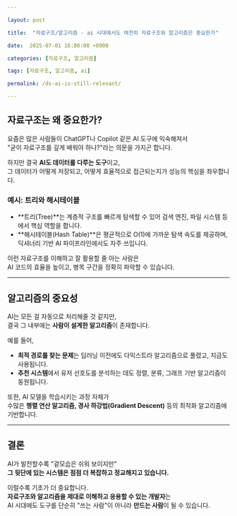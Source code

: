```yaml
---

layout: post   

title:  "자료구조/알고리즘 - ai 시대에서도 여전히 자료구조와 알고리즘은 중요한가"

date:  2025-07-01 16:00:00 +0900

categories: [자료구조, 알고리즘]

tags: [자료구조, 알고리즘, ai]

permalink: /ds-ai-is-still-relevant/

---
```


## 자료구조는 왜 중요한가?

요즘은 많은 사람들이 ChatGPT나 Copilot 같은 AI 도구에 익숙해져서  
"굳이 자료구조를 깊게 배워야 하나?"라는 의문을 가지곤 합니다.

하지만 결국 **AI도 데이터를 다루는 도구**이고,  
그 데이터가 어떻게 저장되고, 어떻게 효율적으로 접근되는지가 성능의 핵심을 좌우합니다.

### 예시: 트리와 해시테이블

- **트리(Tree)**는 계층적 구조를 빠르게 탐색할 수 있어 검색 엔진, 파일 시스템 등에서 핵심 역할을 합니다.  
- **해시테이블(Hash Table)**은 평균적으로 O(1)에 가까운 탐색 속도를 제공하며, 딕셔너리 기반 AI 파이프라인에서도 자주 쓰입니다.

이런 자료구조를 이해하고 잘 활용할 줄 아는 사람은  
AI 코드의 효율을 높이고, 병목 구간을 정확히 파악할 수 있습니다.

---

## 알고리즘의 중요성

AI는 모든 걸 자동으로 처리해줄 것 같지만,  
결국 그 내부에는 **사람이 설계한 알고리즘**이 존재합니다.

예를 들어,

- **최적 경로를 찾는 문제**는 딥러닝 이전에도 다익스트라 알고리즘으로 풀렸고, 지금도 사용됩니다.
- **추천 시스템**에서 유저 선호도를 분석하는 데도 정렬, 분류, 그래프 기반 알고리즘이 동원됩니다.

또한, AI 모델을 학습시키는 과정 자체가  
수많은 **행렬 연산 알고리즘, 경사 하강법(Gradient Descent)** 등의 최적화 알고리즘에 기반합니다.

---

## 결론

AI가 발전할수록 "겉모습은 쉬워 보이지만"  
**그 뒷단에 있는 시스템은 점점 더 복잡하고 정교해지고 있습니다.**

이럴수록 기초가 더 중요합니다.  
**자료구조와 알고리즘을 제대로 이해하고 응용할 수 있는 개발자**는  
AI 시대에도 도구를 단순히 "쓰는 사람"이 아니라 **만드는 사람**이 될 수 있습니다.